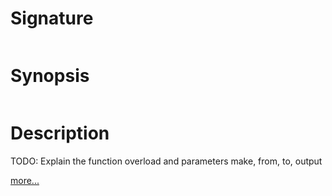# Signature
```vikid-signature
```

# Synopsis
```vikid-synopsis
```

# Description
TODO: Explain the function overload and parameters make, from, to, output

[more...](https://en.wikipedia.org/wiki/Random_number_generation)